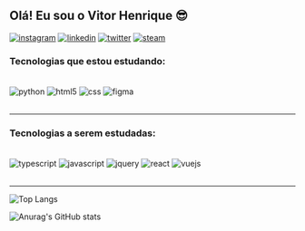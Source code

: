 
## Olá! Eu sou o Vitor Henrique 😎

[![instagram](https://img.shields.io/badge/Instagram-E4405F?style=for-the-badge&logo=instagram&logoColor=white)](https://instagram.com/vitin.araujo)
[![linkedin](https://img.shields.io/badge/LinkedIn-0077B5?style=for-the-badge&logo=linkedin&logoColor=white)](https://www.linkedin.com/in/vitor-araujo-5a4910227/)
[![twitter](https://img.shields.io/badge/Twitter-1DA1F2?style=for-the-badge&logo=x&logoColor=white)](https://x.com/BVitinh)
[![steam](https://img.shields.io/badge/Steam-000000?style=for-the-badge&logo=steam&logoColor=white)](https://steamcommunity.com/id/VitinShelby)


### Tecnologias que estou estudando:

<div style="display: inline_block"><br/>
    <img align="center" alt="python" src="https://img.shields.io/badge/Python-14354C?style=for-the-badge&logo=python&logoColor=white"/>
    <img align="center" alt="html5" src="https://img.shields.io/badge/HTML5-E34F26?style=for-the-badge&logo=html5&logoColor=white)](https://img.shields.io/badge/HTML5-E34F26?style=for-the-badge&logo=html5&logoColor=white"/>
    <img align="center" alt="css" src="https://img.shields.io/badge/CSS3-1572B6?style=for-the-badge&logo=css3&logoColor=white"/>
    <img align="center" alt="figma" src="https://img.shields.io/badge/Figma-F24E1E?style=for-the-badge&logo=figma&logoColor=white"/>
</div>

<br>

<hr>

### Tecnologias a serem estudadas:

<div style="display: inline_block"><br/>
    <img align="center" alt="typescript" src="https://img.shields.io/badge/TypeScript-007ACC?style=for-the-badge&logo=typescript&logoColor=white"/>
    <img align="center" alt="javascript" src="https://img.shields.io/badge/JavaScript-323330?style=for-the-badge&logo=javascript&logoColor=F7DF1E"/>
    <img align="center" alt="jquery" src="https://img.shields.io/badge/jQuery-0769AD?style=for-the-badge&logo=jquery&logoColor=white"/>
    <img align="center" alt="react" src="https://img.shields.io/badge/React-20232A?style=for-the-badge&logo=react&logoColor=61DAFB"/>
    <img align="center" alt="vuejs" src="https://img.shields.io/badge/Vue.js-35495E?style=for-the-badge&logo=vue.js&logoColor=4FC08D"/>
</div>
<br>

<hr>

![Top Langs](https://github-readme-stats.vercel.app/api/top-langs/?username=VitorAraujo63&layout=compact)

![Anurag's GitHub stats](https://github-readme-stats.vercel.app/api?username=VitorAraujo63&show_icons=true&theme=radical)



